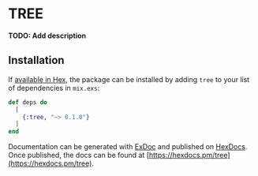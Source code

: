 # TREE

**TODO: Add description**

## Installation

If [available in Hex](https://hex.pm/docs/publish), the package can be installed
by adding `tree` to your list of dependencies in `mix.exs`:

```elixir
def deps do
  [
    {:tree, "~> 0.1.0"}
  ]
end
```

Documentation can be generated with [ExDoc](https://github.com/elixir-lang/ex_doc)
and published on [HexDocs](https://hexdocs.pm). Once published, the docs can
be found at [https://hexdocs.pm/tree](https://hexdocs.pm/tree).

